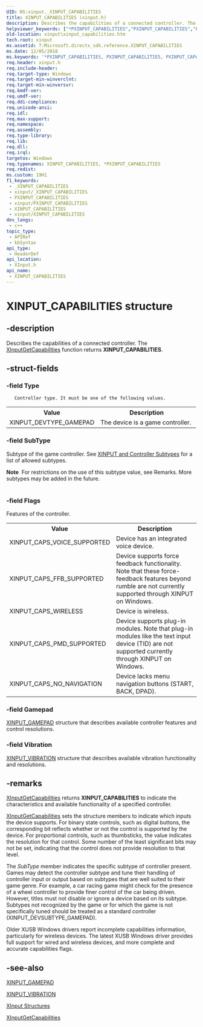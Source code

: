 ```yaml
---
UID: NS:xinput._XINPUT_CAPABILITIES
title: XINPUT_CAPABILITIES (xinput.h)
description: Describes the capabilities of a connected controller. The XInputGetCapabilities function returns XINPUT_CAPABILITIES.
helpviewer_keywords: ["*PXINPUT_CAPABILITIES","PXINPUT_CAPABILITIES","PXINPUT_CAPABILITIES structure pointer [XInput Game Controller APIs]","XINPUT_CAPABILITIES","XINPUT_CAPABILITIES structure [XInput Game Controller APIs]","xinput.xinput_capabilities","xinput/PXINPUT_CAPABILITIES","xinput/XINPUT_CAPABILITIES"]
old-location: xinput\xinput_capabilities.htm
tech.root: xinput
ms.assetid: T:Microsoft.directx_sdk.reference.XINPUT_CAPABILITIES
ms.date: 12/05/2018
ms.keywords: '*PXINPUT_CAPABILITIES, PXINPUT_CAPABILITIES, PXINPUT_CAPABILITIES structure pointer [XInput Game Controller APIs], XINPUT_CAPABILITIES, XINPUT_CAPABILITIES structure [XInput Game Controller APIs], xinput.xinput_capabilities, xinput/PXINPUT_CAPABILITIES, xinput/XINPUT_CAPABILITIES'
req.header: xinput.h
req.include-header: 
req.target-type: Windows
req.target-min-winverclnt: 
req.target-min-winversvr: 
req.kmdf-ver: 
req.umdf-ver: 
req.ddi-compliance: 
req.unicode-ansi: 
req.idl: 
req.max-support: 
req.namespace: 
req.assembly: 
req.type-library: 
req.lib: 
req.dll: 
req.irql: 
targetos: Windows
req.typenames: XINPUT_CAPABILITIES, *PXINPUT_CAPABILITIES
req.redist: 
ms.custom: 19H1
f1_keywords:
 - _XINPUT_CAPABILITIES
 - xinput/_XINPUT_CAPABILITIES
 - PXINPUT_CAPABILITIES
 - xinput/PXINPUT_CAPABILITIES
 - XINPUT_CAPABILITIES
 - xinput/XINPUT_CAPABILITIES
dev_langs:
 - c++
topic_type:
 - APIRef
 - kbSyntax
api_type:
 - HeaderDef
api_location:
 - XInput.h
api_name:
 - XINPUT_CAPABILITIES
---
```


# XINPUT_CAPABILITIES structure


## -description

Describes the capabilities of a connected controller. The <a href="/windows/desktop/api/xinput/nf-xinput-xinputgetcapabilities">XInputGetCapabilities</a> function returns <b>XINPUT_CAPABILITIES</b>.

## -struct-fields

### -field Type

      
       Controller type. It must be one of the following values.
       

<table>
<tr>
<th>Value</th>
<th>Description</th>
</tr>
<tr>
<td>XINPUT_DEVTYPE_GAMEPAD</td>
<td>The device is a game controller. </td>
</tr>
</table>

### -field SubType

Subtype of the game controller. See <a href="/windows/desktop/xinput/xinput-and-controller-subtypes">XINPUT and Controller Subtypes</a> for a list of allowed subtypes.

<div class="alert"><b>Note</b>  For restrictions on the use of this subtype value, see Remarks. More subtypes may be added in the future.</div>
<div> </div>

### -field Flags

Features of the controller.
       

<table>
<tr>
<th>Value</th>
<th>Description</th>
</tr>
<tr>
<td>XINPUT_CAPS_VOICE_SUPPORTED</td>
<td>Device has an integrated voice device.</td>
</tr>
<tr>
<td>XINPUT_CAPS_FFB_SUPPORTED</td>
<td>Device supports force feedback functionality. Note that these force-feedback features beyond rumble are not currently supported through XINPUT on Windows.</td>
</tr>
<tr>
<td>XINPUT_CAPS_WIRELESS</td>
<td>Device is wireless.</td>
</tr>
<tr>
<td>XINPUT_CAPS_PMD_SUPPORTED</td>
<td>Device supports plug-in modules. Note that plug-in modules like the text input device (TID)
           are not supported currently through XINPUT on Windows.</td>
</tr>
<tr>
<td>XINPUT_CAPS_NO_NAVIGATION</td>
<td>Device lacks menu navigation buttons (START, BACK, DPAD).</td>
</tr>
</table>

### -field Gamepad

<a href="/windows/desktop/api/xinput/ns-xinput-xinput_gamepad">XINPUT_GAMEPAD</a> structure that describes available controller features and control resolutions.

### -field Vibration

<a href="/windows/desktop/api/xinput/ns-xinput-xinput_vibration">XINPUT_VIBRATION</a> structure that describes available vibration functionality and resolutions.

## -remarks

<a href="/windows/desktop/api/xinput/nf-xinput-xinputgetcapabilities">XInputGetCapabilities</a> returns <b>XINPUT_CAPABILITIES</b> to indicate the characteristics and available functionality of a specified controller.




<a href="/windows/desktop/api/xinput/nf-xinput-xinputgetcapabilities">XInputGetCapabilities</a> sets the structure members to indicate which inputs the device supports. For binary state controls, such as digital buttons, the corresponding bit reflects whether or not the control is supported by the device. For proportional controls, such as thumbsticks, the value indicates the resolution for that control. Some number of the least significant bits may not be set, indicating that the control does not provide resolution to that level.



The <i>SubType</i> member indicates the specific subtype of controller present. Games may detect the controller subtype and tune their handling of controller input or output based on subtypes that are well suited to their game genre. For example, a car racing game might check for the presence of a wheel controller to provide finer control of the car being driven. However, titles must not disable or ignore a device based on its subtype. Subtypes not recognized by the game or for which the game is not specifically tuned should be treated as a standard controller (XINPUT_DEVSUBTYPE_GAMEPAD).



Older XUSB Windows drivers report incomplete capabilities information, particularly for wireless devices. The latest XUSB Windows driver provides full support for wired and wireless devices, and more complete and accurate capabilities flags.

## -see-also

<a href="/windows/desktop/api/xinput/ns-xinput-xinput_gamepad">XINPUT_GAMEPAD</a>



<a href="/windows/desktop/api/xinput/ns-xinput-xinput_vibration">XINPUT_VIBRATION</a>



<a href="/windows/desktop/xinput/structures">XInput Structures</a>



<a href="/windows/desktop/api/xinput/nf-xinput-xinputgetcapabilities">XInputGetCapabilities</a>